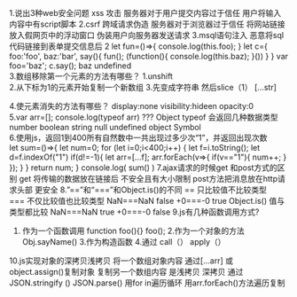 1.说出3种web安全问题
xss 攻击 服务器对于用户提交内容过于信任 用户将输入内容中有script脚本
2.csrf 跨域请求伪造 服务器对于浏览器过于信任  将网站链接放入假网页中的浮动窗口 伪装用户向服务器发送请求
3.msql语句注入  恶意将sql代码链接到表单提交信息后
2        let fun=()=>{
		console.log(this.foo);
		}
		let  c={
		foo:'foo',
		baz:'bar',
		say(){
		fun();
		(function(){
			console.log(this.baz);
		}())
		}
		}
		var foo='baz';
		c.say();
baz
undefined    
3.数组移除第一个元素的方法有哪些？
1.unshift  
2.从下标为1的元素开始复制一个新数组
3.先变成字符串 然后slice（1） [...str]

4.使元素消失的方法有哪些？
display:none   visibility:hideen  opacity:0   
5.var arr=[];
console.log(typeof arr)  ???    Object
typeof  会返回几种数据类型   number   boolean string null undefined object Symbol  
6.使用js，返回1到400所有自然数中一共出现过多少次“1”，并返回出现次数  
let sum=()=>{
			let num=0;
			for (let i=0;i<400;i++) {
				let f=i.toString();
				let d=f.indexOf("1")
				if(d!=-1){
					let arr=[...f];
					arr.forEach(v=>{
						if(v=="1"){
							num++;
						}
					});
				}
			}
			return num;
		}
		console.log( sum() )
7.ajax请求的时候get 和post方式的区别
get 将传输的数据放在链接后 不安全且有大小限制
post方法把消息放在http请求头部 更安全 
8.”==”和“===”和Object.is()的不同
== 只比较值不比较类型  
===  不仅比较值也比较类型  NaN===NaN false   +0===-0  true
Object.is() 值与类型都比较  NaN===NaN true    +0===-0  false
9.js有几种函数调用方式?
1. 作为一个函数调用 function foo(){}   foo();
2.作为一个对象的方法 Obj.sayName()
3.作为构造函数 
4.通过 call（） apply（）

10.js实现对象的深拷贝浅拷贝
将一个数组对象内容 通过[...arr] 或  object.assign()复制对象 复制另一个数组内容 是浅拷贝
深拷贝 通过JSON.stringify ()  JSON.parse()  用for in遍历循环    用arr.forEach()方法遍历复制
         